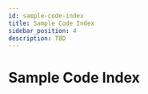 ```yaml
---
id: sample-code-index
title: Sample Code Index
sidebar_position: 4
description: TBD
---
```


# Sample Code Index
